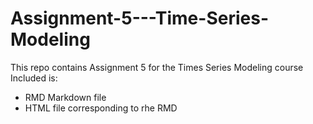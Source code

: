 # Assignment-5---Time-Series-Modeling
This repo contains Assignment 5 for the Times Series Modeling course
Included is:
- RMD Markdown file
- HTML file corresponding to rhe RMD
